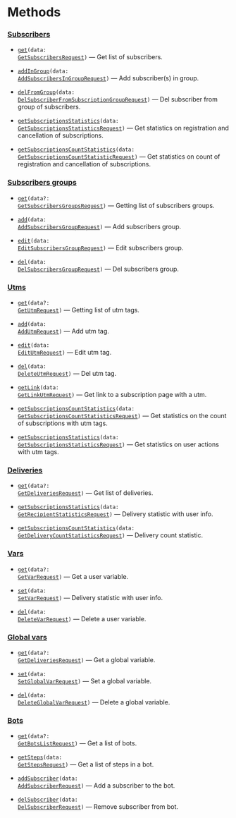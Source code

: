 # Methods

### <a href="https://help.senler.ru/senler/dev/api/methods/podpischiki">Subscribers</a>

- <code><a href="https://help.senler.ru/senler/dev/api/methods/podpischiki/poluchenie-podpischikov">get</a>(data: <a href="src\resources\subscribers\dto\get.dto.ts">GetSubscribersRequest</a>)</code> — Get list of subscribers.

- <code><a href="https://help.senler.ru/senler/dev/api/methods/podpischiki/dobavlenie-podpischika">addInGroup</a>(data: <a href="src\resources\subscribers\dto\add.dto.ts">AddSubscribersInGroupRequest</a>)</code> — Add subscriber(s) in group.

- <code><a href="https://help.senler.ru/senler/dev/api/methods/podpischiki/udalenie-podpischika">delFromGroup</a>(data: <a href="src\resources\subscribers\dto\del.dto.ts">DelSubscriberFromSubscriptionGroupRequest</a>)</code> — Del subscriber from group of subscribers.

- <code><a href="https://help.senler.ru/senler/dev/api/methods/podpischiki/statistika-podpisok">getSubscriptionsStatistics</a>(data: <a href="src\resources\subscribers\dto\statSubscribe.dto.ts">GetSubscriptionsStatisticsRequest</a>)</code> — Get statistics on registration and cancellation of subscriptions.

- <code><a href="https://help.senler.ru/senler/dev/api/methods/podpischiki/statcount">getSubscriptionsCountStatistics</a>(data: <a href="src\resources\subscribers\dto\statCount.dto.ts">GetSubscriptionsCountStatisticRequest</a>)</code> — Get statistics on count of registration and cancellation of subscriptions.

### <a href="https://help.senler.ru/senler/dev/api/methods/gruppy-podpischikov">Subscribers groups</a>

- <code><a href="https://help.senler.ru/senler/dev/api/methods/gruppy-podpischikov/poluchenie-spiska-grupp-podpischikov">get</a>(data?: <a href="src\resources\subscriptions\dto\get.dto.ts">GetSubscribersGroupsRequest</a>)</code> — Getting list of subscribers groups.

- <code><a href="https://help.senler.ru/senler/dev/api/methods/gruppy-podpischikov/dobavlenie-gruppy-podpischikov">add</a>(data: <a href="src\resources\subscriptions\dto\add.dto.ts">AddSubscribersGroupRequest</a>)</code> — Add subscribers group.

- <code><a href="https://help.senler.ru/senler/dev/api/methods/gruppy-podpischikov/redaktirovanie-gruppy-podpischikov">edit</a>(data: <a href="src\resources\subscriptions\dto\edit.dto.ts">EditSubscribersGroupRequest</a>)</code> — Edit subscribers group.

- <code><a href="https://help.senler.ru/senler/dev/api/methods/gruppy-podpischikov/udalenie-gruppy-podpischikov">del</a>(data: <a href="src\resources\subscriptions\dto\del.dto.ts">DelSubscribersGroupRequest</a>)</code> — Del subscribers group.

### <a href="https://help.senler.ru/senler/dev/api/methods/metki">Utms</a>

- <code><a href="https://help.senler.ru/senler/dev/api/methods/metki/poluchenie-metok">get</a>(data?: <a href="src\resources\utms\dto\get.dto.ts">GetUtmRequest</a>)</code> — Getting list of utm tags.

- <code><a href="https://help.senler.ru/senler/dev/api/methods/metki/dobavlenie-metki">add</a>(data: <a href="src\resources\utms\dto\add.dto.ts">AddUtmRequest</a>)</code> — Add utm tag.

- <code><a href="https://help.senler.ru/senler/dev/api/methods/metki/redaktirovat-metku">edit</a>(data: <a href="src\resources\utms\dto\edit.dto.ts">EditUtmRequest</a>)</code> — Edit utm tag.

- <code><a href="https://help.senler.ru/senler/dev/api/methods/metki/udalenie-metki">del</a>(data: <a href="src\resources\utms\dto\del.dto.ts">DeleteUtmRequest</a>)</code> — Del utm tag.

- <code><a href="https://help.senler.ru/senler/dev/api/methods/metki/poluchenie-ssylki-dlya-metki">getLink</a>(data: <a href="src\resources\utms\dto\getLink.dto.ts">GetLinkUtmRequest</a>)</code> — Get link to a subscription page with a utm.

- <code><a href="https://help.senler.ru/senler/dev/api/methods/metki/statistika-metok">getSubscriptionsCountStatistics</a>(data: <a href="src\resources\utms\dto\statCount.dto.ts">GetSubscriptionsCountStatisticsRequest</a>)</code> — Get statistics on the count of subscriptions with utm tags.

- <code><a href="https://help.senler.ru/senler/dev/api/methods/metki/podpischiki-s-metkami">getSubscriptionsStatistics</a>(data: <a href="src\resources\utms\dto\statSubscribe.dto.ts">GetSubscriptionsStatisticsRequest</a>)</code> — Get statistics on user actions with utm tags.

### <a href="https://help.senler.ru/senler/dev/api/methods/rassylki">Deliveries</a>

- <code><a href="https://help.senler.ru/senler/dev/api/methods/rassylki/poluchenie-spiska-rassylok">get</a>(data?: <a href="src\resources\deliveries\dto\get.dto.ts">GetDeliveriesRequest</a>)</code> — Get list of deliveries.

- <code><a href="https://help.senler.ru/senler/dev/api/methods/rassylki/statistika-dostavki">getSubscriptionsStatistics</a>(data: <a href="src\resources\deliveries\dto\stat.dto.ts">GetRecipientStatisticsRequest</a>)</code> — Delivery statistic with user info.

- <code><a href="https://help.senler.ru/senler/dev/api/methods/rassylki/statcount">getSubscriptionsCountStatistics</a>(data: <a href="src\resources\deliveries\dto\statCount.dto.ts">GetDeliveryCountStatisticsRequest</a>)</code> — Delivery count statistic.

### <a href="https://help.senler.ru/senler/dev/api/methods/peremennye-podpischikov">Vars</a>

- <code><a href="https://help.senler.ru/senler/dev/api/methods/peremennye-podpischikov/poluchenie-peremennoi">get</a>(data?: <a href="src\resources\vars\dto\get.dto.ts">GetVarRequest</a>)</code> — Get a user variable.

- <code><a href="https://help.senler.ru/senler/dev/api/methods/peremennye-podpischikov/ustanovka-peremennoi">set</a>(data: <a href="src\resources\vars\dto\set.dto.ts">SetVarRequest</a>)</code> — Delivery statistic with user info.

- <code><a href="https://help.senler.ru/senler/dev/api/methods/peremennye-podpischikov/udalenie-peremennoi">del</a>(data: <a href="src\resources\vars\dto\del.dto.ts">DeleteVarRequest</a>)</code> — Delete a user variable.

### <a href="https://help.senler.ru/senler/dev/api/methods/globalnye-peremennye-podpischikov">Global vars</a>

- <code><a href="https://help.senler.ru/senler/dev/api/methods/globalnye-peremennye-podpischikov/poluchenie-peremennoj">get</a>(data?: <a href="src\resources\globalVars\dto\get.dto.ts">GetDeliveriesRequest</a>)</code> — Get a global variable.

- <code><a href="https://help.senler.ru/senler/dev/api/methods/globalnye-peremennye-podpischikov/ustanovka-peremennoj">set</a>(data: <a href="src\resources\globalVars\dto\set.dto.ts">SetGlobalVarRequest</a>)</code> — Set a global variable.

- <code><a href="https://help.senler.ru/senler/dev/api/methods/globalnye-peremennye-podpischikov/udalenie-peremennoi">del</a>(data: <a href="src\resources\globalVars\dto\del.dto.ts">DeleteGlobalVarRequest</a>)</code> — Delete a global variable.

### <a href="https://help.senler.ru/senler/dev/api/methods/boty">Bots</a>

- <code><a href="https://help.senler.ru/senler/dev/api/methods/boty/poluchenie-spiska-botov">get</a>(data?: <a href="src\resources\bots\dto\get.dto.ts">GetBotsListRequest</a>)</code> — Get a list of bots.

- <code><a href="https://help.senler.ru/senler/dev/api/methods/boty/poluchenie-spiska-shagov-v-bote">getSteps</a>(data: <a href="src\resources\bots\dto\getSteps.dto.ts">GetStepsRequest</a>)</code> — Get a list of steps in a bot.

- <code><a href="https://help.senler.ru/senler/dev/api/methods/boty/dobavlenie-podpischika-v-bota">addSubscriber</a>(data: <a href="src\resources\bots\dto\addSubscriber.dto.ts">AddSubscriberRequest</a>)</code> — Add a subscriber to the bot.

- <code><a href="https://help.senler.ru/senler/dev/api/methods/boty/udalit-podpischika-iz-bota">delSubscriber</a>(data: <a href="src\resources\bots\dto\delSubscriber.dto.ts">DelSubscriberRequest</a>)</code> — Remove subscriber from bot.
